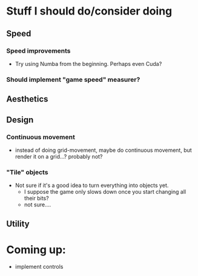 
# Stuff I should do/consider doing


## Speed
### Speed improvements
- Try using Numba from the beginning. Perhaps even Cuda?
### Should implement "game speed" measurer?

## Aesthetics


## Design
### Continuous movement
- instead of doing grid-movement, maybe do continuous movement, but render it on a grid...? probably not?

### "Tile" objects
- Not sure if it's a good idea to turn everything into objects yet.
    - I suppose the game only slows down once you start changing all their bits?
    - not sure....


## Utility

# Coming up:
- implement controls
